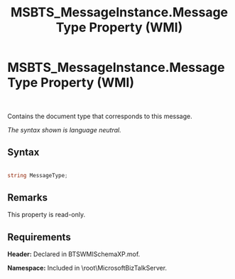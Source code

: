 ﻿---
title: MSBTS_MessageInstance.MessageType Property (WMI)
TOCTitle: MSBTS_MessageInstance.MessageType Property (WMI)
ms:assetid: aecab64c-c62b-422b-bc98-cae71603f59b
ms:mtpsurl: https://msdn.microsoft.com/en-us/library/Aa578083(v=BTS.80)
ms:contentKeyID: 51530532
ms.date: 08/30/2017
mtps_version: v=BTS.80
---

# MSBTS\_MessageInstance.MessageType Property (WMI)

 

Contains the document type that corresponds to this message.

*The syntax shown is language neutral.*

## Syntax

```C#
  
string MessageType;  
```

## Remarks

This property is read-only.

## Requirements

**Header:** Declared in BTSWMISchemaXP.mof.

**Namespace:** Included in \\root\\MicrosoftBizTalkServer.

